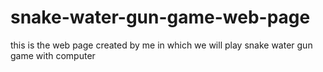 # snake-water-gun-game-web-page
this is the web page created by me in which we will play snake water gun game with computer
